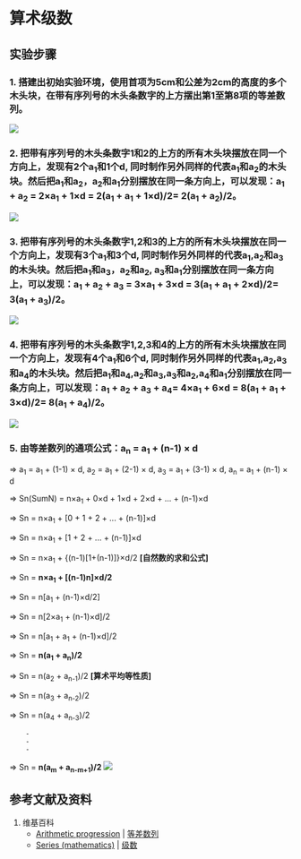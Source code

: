 # 算术级数

## 实验步骤

### 1. 搭建出初始实验环境，使用首项为5cm和公差为2cm的高度的多个木头块，在带有序列号的木头条数字的上方摆出第1至第8项的等差数列。
![](/images/数系/等差数列/算术级数/1a1.jpg)

### 2. 把带有序列号的木头条数字1和2的上方的所有木头块摆放在同一个方向上，发现有2个a<sub>1</sub>和1个d, 同时制作另外同样的代表a<sub>1</sub>和a<sub>2</sub>的木头块。然后把a<sub>1</sub>和a<sub>2</sub>，a<sub>2</sub>和a<sub>1</sub>分别摆放在同一条方向上，可以发现：a<sub>1</sub> + a<sub>2</sub> = 2×a<sub>1</sub> + 1×d = 2(a<sub>1</sub> + a<sub>1</sub> + 1×d)/2= 2(a<sub>1</sub> + a<sub>2</sub>)/2。
![](/images/数系/等差数列/算术级数/1a1.jpg)

### 3. 把带有序列号的木头条数字1,2和3的上方的所有木头块摆放在同一个方向上，发现有3个a<sub>1</sub>和3个d, 同时制作另外同样的代表a<sub>1</sub>,a<sub>2</sub>和a<sub>3</sub>的木头块。然后把a<sub>1</sub>和a<sub>3</sub>，a<sub>2</sub>和a<sub>2</sub>, a<sub>3</sub>和a<sub>1</sub>分别摆放在同一条方向上，可以发现：a<sub>1</sub> + a<sub>2</sub> + a<sub>3</sub> = 3×a<sub>1</sub> + 3×d = 3(a<sub>1</sub> + a<sub>1</sub> + 2×d)/2= 3(a<sub>1</sub> + a<sub>3</sub>)/2。
![](/images/数系/等差数列/算术级数/1a1.jpg)

### 4. 把带有序列号的木头条数字1,2,3和4的上方的所有木头块摆放在同一个方向上，发现有4个a<sub>1</sub>和6个d, 同时制作另外同样的代表a<sub>1</sub>,a<sub>2</sub>,a<sub>3</sub>和a<sub>4</sub>的木头块。然后把a<sub>1</sub>和a<sub>4</sub>,a<sub>2</sub>和a<sub>3</sub>,a<sub>3</sub>和a<sub>2</sub>,a<sub>4</sub>和a<sub>1</sub>分别摆放在同一条方向上，可以发现：a<sub>1</sub> + a<sub>2</sub> + a<sub>3</sub> + a<sub>4</sub>= 4×a<sub>1</sub> + 6×d = 8(a<sub>1</sub> + a<sub>1</sub> + 3×d)/2= 8(a<sub>1</sub> + a<sub>4</sub>)/2。
![](/images/数系/等差数列/算术级数/1a1.jpg)

### 5. 由等差数列的通项公式：a<sub>n</sub> = a<sub>1</sub> + (n-1) × d

⇒ a<sub>1</sub> = a<sub>1</sub> + (1-1) × d, a<sub>2</sub> = a<sub>1</sub> + (2-1) × d, a<sub>3</sub> = a<sub>1</sub> + (3-1) × d, a<sub>n</sub> = a<sub>1</sub> + (n-1) × d

⇒ Sn(SumN) = n×a<sub>1</sub> + 0×d + 1×d + 2×d + ... + (n-1)×d

⇒ Sn = n×a<sub>1</sub> + [0 + 1 + 2 + ... + (n-1)]×d

⇒ Sn = n×a<sub>1</sub> + [1 + 2 + ... + (n-1)]×d

⇒ Sn = n×a<sub>1</sub> + {(n-1)[1+(n-1)]}×d/2 **[自然数的求和公式]**

⇒ Sn = **n×a<sub>1</sub> + [(n-1)n]×d/2**

⇒ Sn = n[a<sub>1</sub> + (n-1)×d/2]

⇒ Sn = n[2×a<sub>1</sub> + (n-1)×d]/2

⇒ Sn = n[a<sub>1</sub> + a<sub>1</sub> + (n-1)×d]/2

⇒ Sn = **n(a<sub>1</sub> + a<sub>n</sub>)/2**

⇒ Sn = n(a<sub>2</sub> + a<sub>n-1</sub>)/2 **[算术平均等性质]**

⇒ Sn = n(a<sub>3</sub> + a<sub>n-2</sub>)/2

⇒ Sn = n(a<sub>4</sub> + a<sub>n-3</sub>)/2

		-
		-
		-

⇒ Sn = **n(a<sub>m</sub> + a<sub>n-m+1</sub>)/2**
![](/images/数系/等差数列/算术级数/1a1.jpg)

## 参考文献及资料

1. 维基百科
	- [Arithmetic progression](https://en.wikipedia.org/wiki/Arithmetic_progression) | [等差数列](https://zh.wikipedia.org/wiki/%E7%AD%89%E5%B7%AE%E6%95%B0%E5%88%97) 
	- [Series (mathematics)](https://en.wikipedia.org/wiki/Series_(mathematics)) | [级数](https://zh.wikipedia.org/wiki/级数) 

